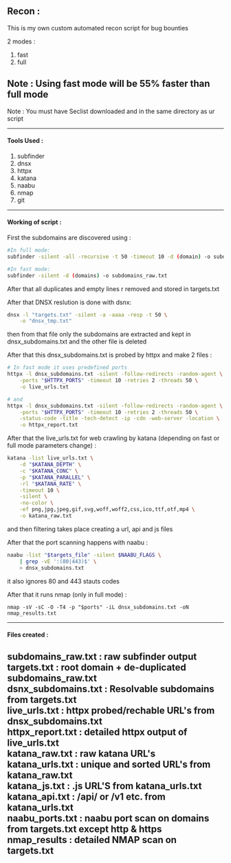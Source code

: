 ## Recon :
This is my own custom automated recon script for bug bounties

2 modes :
1. fast
2. full

Note : Using fast mode will be 55% faster than full mode
-----
Note : You must have Seclist downloaded and in the same directory as ur script

----

#### Tools Used :
1. subfinder<br>
2. dnsx<br>
3. httpx<br>
4. katana<br>
5. naabu<br>
6. nmap<br>
7. git<br>

---

#### Working of script :
First the subdomains are discovered using :
```bash
#In full mode:
subfinder -silent -all -recursive -t 50 -timeout 10 -d (domain) -o subdomains_raw.txt

#In fast mode:
subfinder -silent -d (domains) -o subdomains_raw.txt
```

After that all duplicates and empty lines r removed and stored in targets.txt

After that DNSX reslution is done with dsnx:
```bash
dnsx -l "targets.txt" -silent -a -aaaa -resp -t 50 \
    -o "dnsx_tmp.txt"
```
then from that file only the subdomains are extracted and kept in dnsx_subdomains.txt and the other file is deleted

After that this dnsx_subdomains.txt is probed by httpx and make 2 files :
```bash
# In fast mode it uses predefined ports
httpx -l dnsx_subdomains.txt -silent -follow-redirects -random-agent \
    -ports "$HTTPX_PORTS" -timeout 10 -retries 2 -threads 50 \
    -o live_urls.txt

# and 
httpx -l dnsx_subdomains.txt -silent -follow-redirects -random-agent \
    -ports "$HTTPX_PORTS" -timeout 10 -retries 2 -threads 50 \
    -status-code -title -tech-detect -ip -cdn -web-server -location \
    -o httpx_report.txt
```

After that the live_urls.txt for web crawling by katana (depending on fast or full mode parameters change) :
```bash
katana -list live_urls.txt \
    -d "$KATANA_DEPTH" \
    -c "$KATANA_CONC" \
    -p "$KATANA_PARALLEL" \
    -rl "$KATANA_RATE" \
    -timeout 10 \
    -silent \
    -no-color \
    -ef png,jpg,jpeg,gif,svg,woff,woff2,css,ico,ttf,otf,mp4 \
    -o katana_raw.txt
```
and then filtering takes place creating a url, api and js files

After that the port scanning happens with naabu :
```bash
naabu -list "$targets_file" -silent $NAABU_FLAGS \
    | grep -vE ':(80|443)$' \
    > dnsx_subdomains.txt
```
it also ignores 80 and 443 stauts codes


After that it runs nmap (only in full mode) :
```shell
nmap -sV -sC -O -T4 -p "$ports" -iL dnsx_subdomains.txt -oN nmap_results.txt
```
----

#### Files created :

subdomains_raw.txt : raw subfinder output <br>
targets.txt : root domain + de-duplicated subdomains_raw.txt <br>
dsnx_subdomains.txt : Resolvable subdomains from targets.txt <br>
live_urls.txt : httpx probed/rechable URL's from dnsx_subdomains.txt <br>
httpx_report.txt : detailed httpx output of live_urls.txt <br>
katana_raw.txt : raw katana URL's <br>
katana_urls.txt : unique and sorted URL's from katana_raw.txt <br>
katana_js.txt : .js URL'S from katana_urls.txt <br>
katana_api.txt : /api/ or /v1 etc. from katana_urls.txt <br>
naabu_ports.txt : naabu port scan on domains from targets.txt except http & https <br>
nmap_results : detailed NMAP scan on targets.txt <br>
-------